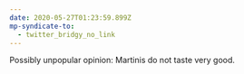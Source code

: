 ```yaml
---
date: 2020-05-27T01:23:59.899Z
mp-syndicate-to:
  - twitter_bridgy_no_link
---
```


Possibly unpopular opinion: Martinis do not taste very good.
